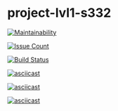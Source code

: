 # project-lvl1-s332

[![Maintainability](https://codeclimate.com/github/Eserian/project-lvl1-s332/badges/gpa.svg)](https://codeclimate.com/github/Eserian/project-lvl1-s332)

[![Issue Count](https://codeclimate.com/github/Eserian/project-lvl1-s332/badges/issue_count.svg)](https://codeclimate.com/github/Eserian/project-lvl1-s332)

[![Build Status](https://travis-ci.org/Eserian/project-lvl1-s332.svg?branch=master)](https://travis-ci.org/Eserian/project-lvl1-s332)

[![asciicast](https://asciinema.org/a/DWY6C2g3lJbXuEDUKDs6uvQEN.png)](https://asciinema.org/a/DWY6C2g3lJbXuEDUKDs6uvQEN)

[![asciicast](https://asciinema.org/a/FLLAELIOJZMAMMldGVCY93DZ1.png)](https://asciinema.org/a/FLLAELIOJZMAMMldGVCY93DZ1)

[![asciicast](https://asciinema.org/a/QUvx7L8ugoj1Ub8Zk3h26zxtn.png)](https://asciinema.org/a/QUvx7L8ugoj1Ub8Zk3h26zxtn)
